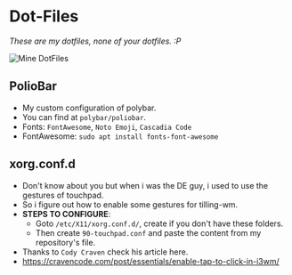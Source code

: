 # Dot-Files
*These are my dotfiles, none of your dotfiles. :P*

![Mine DotFiles](https://i.imgur.com/a0qDdtI.png)

## PolioBar
- My custom configuration of polybar.
- You can find at `polybar/poliobar`.
- Fonts: `FontAwesome`, `Noto Emoji`, `Cascadia Code`
- FontAwesome: `sudo apt install fonts-font-awesome`

## xorg.conf.d
- Don't know about you but when i was the DE guy, i used to use the gestures of touchpad.
- So i figure out how to enable some gestures for tilling-wm.
- **STEPS TO CONFIGURE**:
    + Goto `/etc/X11/xorg.conf.d/`, create if you don't have these folders. 
    + Then create `90-touchpad.conf` and paste the content from my repository's file.
- Thanks to `Cody Craven` check his article here.
- https://cravencode.com/post/essentials/enable-tap-to-click-in-i3wm/


